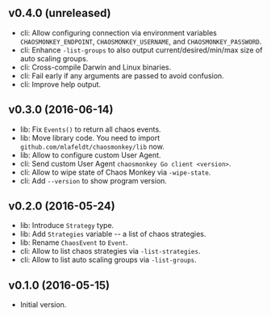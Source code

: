 ## v0.4.0 (unreleased)

* cli: Allow configuring connection via environment variables `CHAOSMONKEY_ENDPOINT`, `CHAOSMONKEY_USERNAME`, and `CHAOSMONKEY_PASSWORD`.
* cli: Enhance `-list-groups` to also output current/desired/min/max size of auto scaling groups.
* cli: Cross-compile Darwin and Linux binaries.
* cli: Fail early if any arguments are passed to avoid confusion.
* cli: Improve help output.

## v0.3.0 (2016-06-14)

* lib: Fix `Events()` to return all chaos events.
* lib: Move library code. You need to import `github.com/mlafeldt/chaosmonkey/lib` now.
* lib: Allow to configure custom User Agent.
* cli: Send custom User Agent `chaosmonkey Go client <version>`.
* cli: Allow to wipe state of Chaos Monkey via `-wipe-state`.
* cli: Add `--version` to show program version.

## v0.2.0 (2016-05-24)

* lib: Introduce `Strategy` type.
* lib: Add `Strategies` variable -- a list of chaos strategies.
* lib: Rename `ChaosEvent` to `Event`.
* cli: Allow to list chaos strategies via `-list-strategies`.
* cli: Allow to list auto scaling groups via `-list-groups`.

## v0.1.0 (2016-05-15)

* Initial version.
